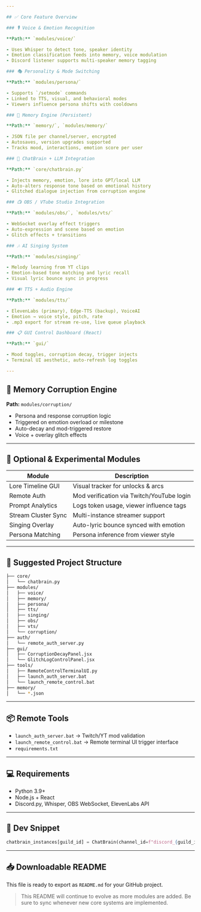 ```yaml
---

## ✅ Core Feature Overview

### 🎙️ Voice & Emotion Recognition

**Path:** `modules/voice/`

- Uses Whisper to detect tone, speaker identity
- Emotion classification feeds into memory, voice modulation
- Discord listener supports multi-speaker memory tagging

### 🎭 Personality & Mode Switching

**Path:** `modules/persona/`

- Supports `/setmode` commands
- Linked to TTS, visual, and behavioral modes
- Viewers influence persona shifts with cooldowns

### 🧠 Memory Engine (Persistent)

**Path:** `memory/`, `modules/memory/`

- JSON file per channel/server, encrypted
- Autosaves, version upgrades supported
- Tracks mood, interactions, emotion score per user

### 💬 ChatBrain + LLM Integration

**Path:** `core/chatbrain.py`

- Injects memory, emotion, lore into GPT/local LLM
- Auto-alters response tone based on emotional history
- Glitched dialogue injection from corruption engine

### 📺 OBS / VTube Studio Integration

**Path:** `modules/obs/`, `modules/vts/`

- WebSocket overlay effect triggers
- Auto-expression and scene based on emotion
- Glitch effects + transitions

### 🎶 AI Singing System

**Path:** `modules/singing/`

- Melody learning from YT clips
- Emotion-based tone matching and lyric recall
- Visual lyric bounce sync in progress

### 🔊 TTS + Audio Engine

**Path:** `modules/tts/`

- ElevenLabs (primary), Edge-TTS (backup), VoiceAI
- Emotion → voice style, pitch, rate
- .mp3 export for stream re-use, live queue playback

### 📋 GUI Control Dashboard (React)

**Path:** `gui/`

- Mood toggles, corruption decay, trigger injects
- Terminal UI aesthetic, auto-refresh log toggles

---
```


## 🧬 Memory Corruption Engine

**Path:** `modules/corruption/`

- Persona and response corruption logic
- Triggered on emotion overload or milestone
- Auto-decay and mod-triggered restore
- Voice + overlay glitch effects

---

## 🧪 Optional & Experimental Modules

| Module              | Description                               |
| ------------------- | ----------------------------------------- |
| Lore Timeline GUI   | Visual tracker for unlocks & arcs         |
| Remote Auth         | Mod verification via Twitch/YouTube login |
| Prompt Analytics    | Logs token usage, viewer influence tags   |
| Stream Cluster Sync | Multi-instance streamer support           |
| Singing Overlay     | Auto-lyric bounce synced with emotion     |
| Persona Matching    | Persona inference from viewer style       |

---

## 📁 Suggested Project Structure

```bash
├── core/
│   └── chatbrain.py
├── modules/
│   ├── voice/
│   ├── memory/
│   ├── persona/
│   ├── tts/
│   ├── singing/
│   ├── obs/
│   ├── vts/
│   └── corruption/
├── auth/
│   └── remote_auth_server.py
├── gui/
│   ├── CorruptionDecayPanel.jsx
│   └── GlitchLogControlPanel.jsx
├── tools/
│   ├── RemoteControlTerminalUI.py
│   ├── launch_auth_server.bat
│   └── launch_remote_control.bat
├── memory/
│   └── *.json
```

---

## 📦 Remote Tools

- `launch_auth_server.bat` → Twitch/YT mod validation
- `launch_remote_control.bat` → Remote terminal UI trigger interface
- `requirements.txt`

---

## 💻 Requirements

- Python 3.9+
- Node.js + React
- Discord.py, Whisper, OBS WebSocket, ElevenLabs API

---

## 🧠 Dev Snippet

```py
chatbrain_instances[guild_id] = ChatBrain(channel_id=f"discord_{guild_id}")
```

---

## 📥 Downloadable README

This file is ready to export as `README.md` for your GitHub project.

> This README will continue to evolve as more modules are added. Be sure to sync whenever new core systems are implemented.

